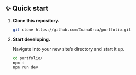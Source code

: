 ## ✨ Quick start

1.  **Clone this repository.**

    ```sh
    git clone https://github.com/IoanaOrca/portfolio.git
    ```

2.  **Start developing.**

    Navigate into your new site’s directory and start it up.

    ```sh
    cd portfolio/
    npm i
    npm run dev
    ```
